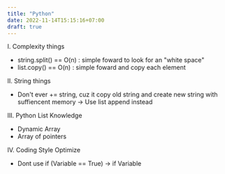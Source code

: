 ```yaml
---
title: "Python"
date: 2022-11-14T15:15:16+07:00
draft: true
---
```


I. Complexity things

+ string.split() == O(n) : simple foward to look for an "white space"
+ list.copy() == O(n) : simple foward and copy each element


II. String things

+ Don't ever += string, cuz it copy old string and create new string with suffiencent memory 
-> Use list append instead



III. Python List Knowledge
+ Dynamic Array
+ Array of pointers



IV. Coding Style Optimize
+ Dont use if (Variable == True)
-> if Variable